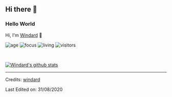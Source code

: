 ## Hi there 👋

### Hello World
Hi, I'm [Windard](https://windard.com) 👋

![age](https://img.shields.io/badge/age-24-blue)
![focus](https://img.shields.io/badge/focus-backend-brightgreen)
![living](https://img.shields.io/badge/living-shanghai-3c9)
![visitors](https://visitor-badge.herokuapp.com/badge?page_id=windard.github.profile)

<br />

[![Windard's github stats](https://github-readme-stats.vercel.app/api?username=windard&show_icons=true)](https://github.com/windard)

----

Credits: [windard](https://github.com/windard)

Last Edited on: 31/08/2020
